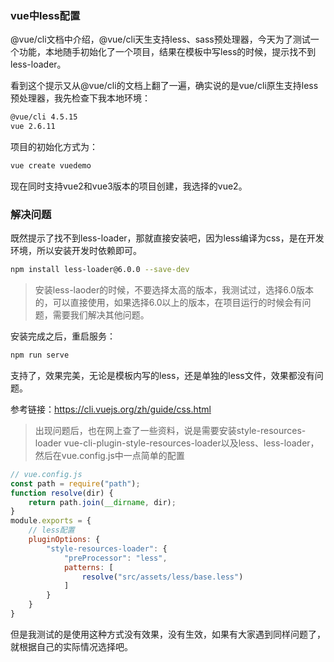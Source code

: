 ### vue中less配置

@vue/cli文档中介绍，@vue/cli天生支持less、sass预处理器，今天为了测试一个功能，本地随手初始化了一个项目，结果在模板中写less的时候，提示找不到less-loader。

看到这个提示又从@vue/cli的文档上翻了一遍，确实说的是vue/cli原生支持less预处理器，我先检查下我本地环境：

```bash
@vue/cli 4.5.15
vue 2.6.11
```

项目的初始化方式为：

```bash
vue create vuedemo
```

现在同时支持vue2和vue3版本的项目创建，我选择的vue2。

### 解决问题

既然提示了找不到less-loader，那就直接安装吧，因为less编译为css，是在开发环境，所以安装开发时依赖即可。

```bash
npm install less-loader@6.0.0 --save-dev
```

> 安装less-laoder的时候，不要选择太高的版本，我测试过，选择6.0版本的，可以直接使用，如果选择6.0以上的版本，在项目运行的时候会有问题，需要我们解决其他问题。

安装完成之后，重启服务：

```bash
npm run serve
```

支持了，效果完美，无论是模板内写的less，还是单独的less文件，效果都没有问题。

参考链接：https://cli.vuejs.org/zh/guide/css.html

> 出现问题后，也在网上查了一些资料，说是需要安装style-resources-loader vue-cli-plugin-style-resources-loader以及less、less-loader，然后在vue.config.js中一点简单的配置

```js
// vue.config.js
const path = require("path");
function resolve(dir) {
    return path.join(__dirname, dir);
}
module.exports = {
    // less配置
    pluginOptions: {
        "style-resources-loader": {
            "preProcessor": "less",
            patterns: [
                resolve("src/assets/less/base.less")
            ]
        }
    }
}
```

但是我测试的是使用这种方式没有效果，没有生效，如果有大家遇到同样问题了，就根据自己的实际情况选择吧。